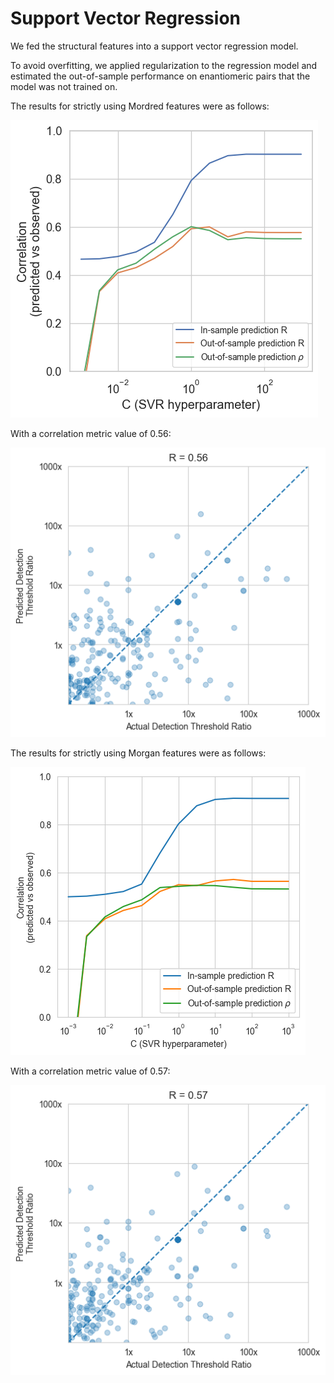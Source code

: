 # Support Vector Regression

We fed the structural features into a support vector regression model.

To avoid overfitting, we applied regularization to the regression model and estimated the out-of-sample performance on enantiomeric pairs that the model was not trained on.

The results for strictly using Mordred features were as follows:

<img src="./modelresults/mordred.png">

With a correlation metric value of 0.56:

<img src="./modelresults/modred_correlation.png">

The results for strictly using Morgan features were as follows:

<img src="./modelresults/morgan.png">

With a correlation metric value of 0.57:

<img src="./modelresults/morgan_correlation.png">

